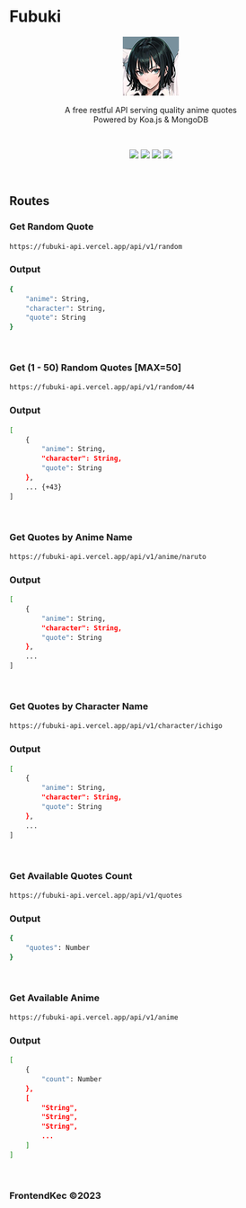 # Fubuki
<p align="center"><img src="./public/icon.png"></p>
<p align="center">A free restful API serving quality anime quotes<br>Powered by Koa.js & MongoDB</p>

<br>
<p align="center">
<img src="https://img.shields.io/github/license/FrontendKec/Fubuki?style=flat-square">
<img src="https://img.shields.io/github/package-json/v/FrontendKec/Fubuki?style=flat-square">
<img src="https://img.shields.io/github/last-commit/FrontendKec/Fubuki?style=flat-square">
<img src="https://img.shields.io/github/deployments/FrontendKec/Fubuki/Production?style=flat-square"></p>
<br>

## Routes
### Get Random Quote 
```sh
https://fubuki-api.vercel.app/api/v1/random
```
### Output
```sh
{
    "anime": String,
    "character": String,
    "quote": String
}
```
<br>

### Get (1 - 50) Random Quotes [MAX=50]
```sh
https://fubuki-api.vercel.app/api/v1/random/44
```
### Output
```sh
[
    {
        "anime": String,
        "character": String,
        "quote": String
    },
    ... {+43}
]
```
<br>

### Get Quotes by Anime Name
```sh
https://fubuki-api.vercel.app/api/v1/anime/naruto
```
### Output
```sh
[
    {
        "anime": String,
        "character": String,
        "quote": String
    },
    ...
]
```
<br>

### Get Quotes by Character Name
```sh
https://fubuki-api.vercel.app/api/v1/character/ichigo
```
### Output
```sh
[
    {
        "anime": String,
        "character": String,
        "quote": String
    },
    ...
]
```
<br>

### Get Available Quotes Count
```sh
https://fubuki-api.vercel.app/api/v1/quotes
```
### Output
```sh
{
    "quotes": Number
}
```
<br>

### Get Available Anime
```sh
https://fubuki-api.vercel.app/api/v1/anime
```
### Output
```sh
[
    {
        "count": Number
    },
    [
        "String",
        "String",
        "String",
        ...
    ]
]
```
<br>

### FrontendKec &copy;2023